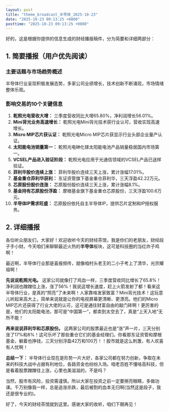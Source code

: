 ```yaml
---
layout: post
title: "theme_broadcast_半导体_2025-10-23"
date: "2025-10-23 09:13:25 +0800"
posttime: "2025-10-23 09:13:25 +0800"
---
```


好的，这是根据你提供的信息生成的财经播报稿件，分为简要和详细两部分：

## 1. 简要播报（用户优先阅读）

### 主要话题与市场趋势概述

半导体行业呈现积极发展态势，多家公司业绩增长，技术创新不断涌现，市场情绪整体乐观。

### 影响交易的10个关键信息

1.  **乾照光电营收大增：** 三季度营收同比大增65.80%，净利润增长56.01%。
2.  **Mini背光业务高速增长：** 乾照光电Mini背光技术获行业认可，营收实现高速增长。
3.  **Micro MIP芯片获认证：** 乾照光电Micro MIP芯片获显示行业头部企业量产认证。
4.  **太阳能电池销量第一：** 乾照光电砷化镓太阳能电池产品销量稳居国内市场第一。
5.  **VCSEL产品进入验证阶段：** 乾照光电应用于光通信领域的VCSEL产品已送样验证。
6.  **菲利华股价连续上涨：** 菲利华股价连续三天上涨，累计涨幅17.01%。
7.  **基金重仓菲利华获利：** 东证资管旗下基金重仓菲利华，三天浮盈42.22万元。
8.  **芯原股份股价连涨：** 芯原股份股价连续三天上涨，累计涨幅8.1%。
9.  **基金持有芯原股份浮盈：** 摩根基金旗下基金重仓芯原股份，三天浮盈100.6万元。
10. **半导体IP需求旺盛：** 芯原股份依托自主半导体IP，提供芯片定制和IP授权服务。

## 2. 详细播报

各位听众朋友们，大家好！欢迎收听今天的财经茶馆，我是你们的老朋友，财经段子手小财。今天咱们来聊聊最近火热的**半导体**板块，这可是科技圈的当红炸子鸡啊！

最近啊，半导体行业那是喜报频传，就像咱村头老王的二小子考上了清华，光宗耀祖啊！

**先说说乾照光电。** 这家公司就像打了鸡血一样，三季度营收同比增长了65.8%！净利润也蹭蹭往上涨，涨了56%！我说这增长速度，赶上火箭发射了都！看来这半导体行业，是真的“照亮”了未来啊！人家靠啥发家致富？Mini背光技术！这玩意儿听起来高大上，简单来说就是让你的电视屏幕更清晰、更漂亮。他们的Micro MIP芯片还获得了行业大佬的认可，这可是通往财富自由的敲门砖啊！更厉害的是，他们的太阳能电池，那可是“中国第一”，都卖到太空去了，真是“上天入地”无所不能！

**再来说说菲利华和芯原股份。** 这两家公司的股票最近也是“涨”声一片，三天分别涨了17%和8%！这可乐坏了那些重仓它们的基金经理们。你看那东证资管和摩根基金，躺着也挣钱，三天分别浮盈42万和100万！！股市就是这么刺激，有人欢喜有人忧啊！

**总结一下：** 半导体行业现在是形势一片大好，各家公司都在努力创新，争取在未来的科技大战中占据有利地位，各路资金也纷纷入场。咱老百姓不懂啥高科技，但是看着股票蹭蹭往上涨，心里也美滋滋的，不是吗？

当然，股市有风险，投资需谨慎。所以大家在投资之前一定要擦亮眼睛，多做功课。千万别像我一样，总是追涨杀跌，最后被割的血本无归啊(当然这是段子，我还是很专业的)。

好了，今天的财经茶馆就到这里。感谢大家的收听，咱们下期再见！